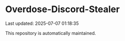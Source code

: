 # Overdose-Discord-Stealer

Last updated: 2025-07-07 01:18:35

This repository is automatically maintained.
